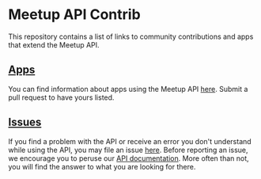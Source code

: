 # Meetup API Contrib

This repository contains a list of links to community contributions and apps that extend the Meetup API.

## [Apps][apps]

You can find information about apps using the Meetup API [here][apps]. Submit a pull request to have yours listed.

## [Issues][issues]

If you find a problem with the API or receive an error you don't understand while using the API, you may file an issue [here][issues]. Before reporting an issue, we encourage you to peruse our [API documentation][docs]. More often than not, you will find the answer to what you are looking for there.


[apps]: https://github.com/meetup/api/blob/master/apps.md#meetup-application-directory
[issues]: https://github.com/meetup/api/issues
[docs]: http://www.meetup.com/meetup_api/
